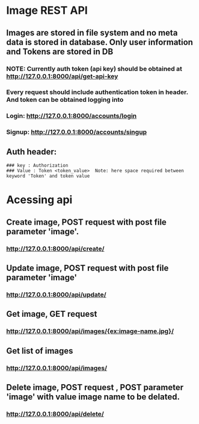 # Image REST API

## Images are stored in file system and no meta data is stored in database. Only user information and Tokens are stored in DB



### NOTE: Currently  auth token (api key) should be obtained at http://127.0.0.1:8000/api/get-api-key
### Every request should include authentication token in header. And token can be obtained logging into 
  ### Login: http://127.0.0.1:8000/accounts/login
  ### Signup: http://127.0.0.1:8000/accounts/singup
  
  ## Auth header: 
    ### key : Authorization
    ### Value : Token <token_value>  Note: here space required between keyword 'Token' and token value
    
  
  


# Acessing api

## Create image, POST request with post file parameter 'image'.
  ### http://127.0.0.1:8000/api/create/
  
## Update image, POST request with post file parameter 'image'
  ### http://127.0.0.1:8000/api/update/
  
## Get image, GET request
 ### http://127.0.0.1:8000/api/images/{ex:image-name.jpg}/
 
 ## Get list of images
  ###  http://127.0.0.1:8000/api/images/
 
 ## Delete image, POST request , POST parameter 'image' with value image name to be delated. 
  ###  http://127.0.0.1:8000/api/delete/
